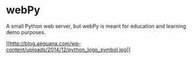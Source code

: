 # webPy
A small Python web server, but webPy is meant for education and learning demo purposes.

[[http://blog.aeguana.com/wp-content/uploads/2014/12/python_logo_symbol.jpg]]
